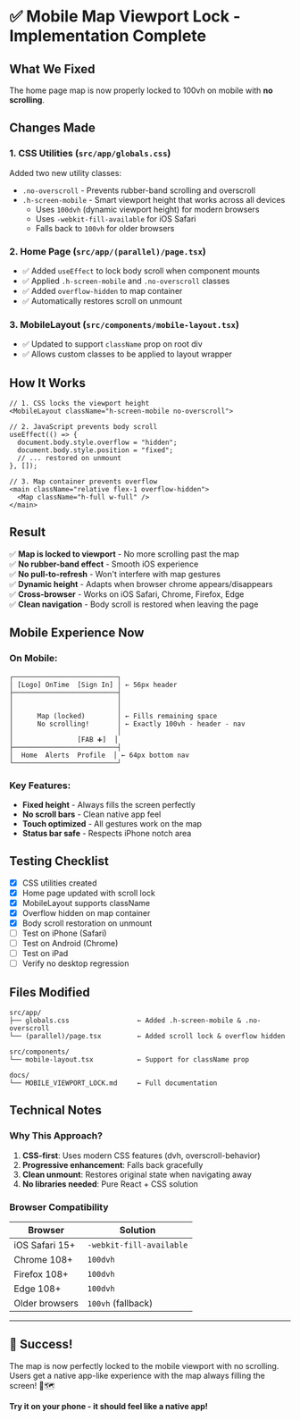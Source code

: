 # ✅ Mobile Map Viewport Lock - Implementation Complete

## What We Fixed

The home page map is now properly locked to 100vh on mobile with **no scrolling**.

## Changes Made

### 1. **CSS Utilities** (`src/app/globals.css`)
Added two new utility classes:
- `.no-overscroll` - Prevents rubber-band scrolling and overscroll
- `.h-screen-mobile` - Smart viewport height that works across all devices
  - Uses `100dvh` (dynamic viewport height) for modern browsers
  - Uses `-webkit-fill-available` for iOS Safari
  - Falls back to `100vh` for older browsers

### 2. **Home Page** (`src/app/(parallel)/page.tsx`)
- ✅ Added `useEffect` to lock body scroll when component mounts
- ✅ Applied `.h-screen-mobile` and `.no-overscroll` classes
- ✅ Added `overflow-hidden` to map container
- ✅ Automatically restores scroll on unmount

### 3. **MobileLayout** (`src/components/mobile-layout.tsx`)
- ✅ Updated to support `className` prop on root div
- ✅ Allows custom classes to be applied to layout wrapper

## How It Works

```tsx
// 1. CSS locks the viewport height
<MobileLayout className="h-screen-mobile no-overscroll">

// 2. JavaScript prevents body scroll
useEffect(() => {
  document.body.style.overflow = "hidden";
  document.body.style.position = "fixed";
  // ... restored on unmount
}, []);

// 3. Map container prevents overflow
<main className="relative flex-1 overflow-hidden">
  <Map className="h-full w-full" />
</main>
```

## Result

✅ **Map is locked to viewport** - No more scrolling past the map  
✅ **No rubber-band effect** - Smooth iOS experience  
✅ **No pull-to-refresh** - Won't interfere with map gestures  
✅ **Dynamic height** - Adapts when browser chrome appears/disappears  
✅ **Cross-browser** - Works on iOS Safari, Chrome, Firefox, Edge  
✅ **Clean navigation** - Body scroll is restored when leaving the page  

## Mobile Experience Now

### On Mobile:
```
┌──────────────────────────┐
│ [Logo] OnTime  [Sign In] │ ← 56px header
├──────────────────────────┤
│                          │
│                          │
│      Map (locked)        │ ← Fills remaining space
│      No scrolling!       │ ← Exactly 100vh - header - nav
│                          │
│                [FAB ➕]  │
├──────────────────────────┤
│  Home  Alerts  Profile  │ ← 64px bottom nav
└──────────────────────────┘
```

### Key Features:
- **Fixed height** - Always fills the screen perfectly
- **No scroll bars** - Clean native app feel
- **Touch optimized** - All gestures work on the map
- **Status bar safe** - Respects iPhone notch area

## Testing Checklist

- [x] CSS utilities created
- [x] Home page updated with scroll lock
- [x] MobileLayout supports className
- [x] Overflow hidden on map container
- [x] Body scroll restoration on unmount
- [ ] Test on iPhone (Safari)
- [ ] Test on Android (Chrome)
- [ ] Test on iPad
- [ ] Verify no desktop regression

## Files Modified

```
src/app/
├── globals.css                 ← Added .h-screen-mobile & .no-overscroll
└── (parallel)/page.tsx         ← Added scroll lock & overflow hidden

src/components/
└── mobile-layout.tsx           ← Support for className prop

docs/
└── MOBILE_VIEWPORT_LOCK.md     ← Full documentation
```

## Technical Notes

### Why This Approach?

1. **CSS-first**: Uses modern CSS features (dvh, overscroll-behavior)
2. **Progressive enhancement**: Falls back gracefully
3. **Clean unmount**: Restores original state when navigating away
4. **No libraries needed**: Pure React + CSS solution

### Browser Compatibility

| Browser | Solution |
|---------|----------|
| iOS Safari 15+ | `-webkit-fill-available` |
| Chrome 108+ | `100dvh` |
| Firefox 108+ | `100dvh` |
| Edge 108+ | `100dvh` |
| Older browsers | `100vh` (fallback) |

---

## 🎉 Success!

The map is now perfectly locked to the mobile viewport with no scrolling. Users get a native app-like experience with the map always filling the screen! 📱🗺️

**Try it on your phone - it should feel like a native app!**
